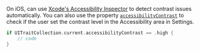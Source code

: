 On iOS, can use [Xcode's Accessibility Inspector](https://developer.apple.com/library/archive/documentation/Accessibility/Conceptual/AccessibilityMacOSX/OSXAXTestingApps.html) to detect contrast issues automatically. You can also use the property [`accessibilityContrast`](https://developer.apple.com/documentation/uikit/uiaccessibilitycontrast) to check if the user set the contrast level in the Accessibility area in Settings.

```swift
if UITraitCollection.current.accessibilityContrast == .high {
    // code    
}
```
